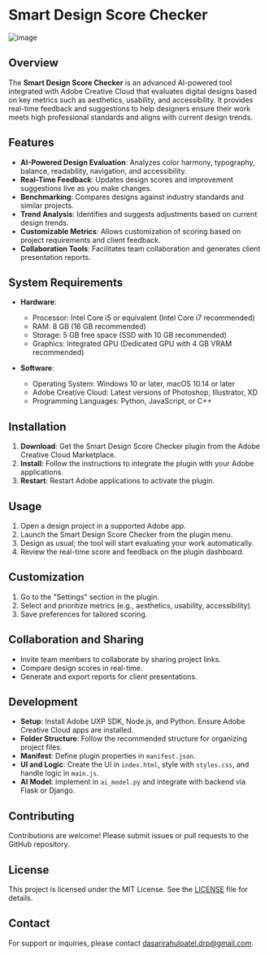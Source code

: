 # Smart Design Score Checker

![image](https://github.com/user-attachments/assets/374e8705-6a77-4185-9ca1-3b2217610017)

## Overview

The **Smart Design Score Checker** is an advanced AI-powered tool integrated with Adobe Creative Cloud that evaluates digital designs based on key metrics such as aesthetics, usability, and accessibility. It provides real-time feedback and suggestions to help designers ensure their work meets high professional standards and aligns with current design trends.

## Features

- **AI-Powered Design Evaluation**: Analyzes color harmony, typography, balance, readability, navigation, and accessibility.
- **Real-Time Feedback**: Updates design scores and improvement suggestions live as you make changes.
- **Benchmarking**: Compares designs against industry standards and similar projects.
- **Trend Analysis**: Identifies and suggests adjustments based on current design trends.
- **Customizable Metrics**: Allows customization of scoring based on project requirements and client feedback.
- **Collaboration Tools**: Facilitates team collaboration and generates client presentation reports.

## System Requirements

- **Hardware**:
  - Processor: Intel Core i5 or equivalent (Intel Core i7 recommended)
  - RAM: 8 GB (16 GB recommended)
  - Storage: 5 GB free space (SSD with 10 GB recommended)
  - Graphics: Integrated GPU (Dedicated GPU with 4 GB VRAM recommended)

- **Software**:
  - Operating System: Windows 10 or later, macOS 10.14 or later
  - Adobe Creative Cloud: Latest versions of Photoshop, Illustrator, XD
  - Programming Languages: Python, JavaScript, or C++

## Installation

1. **Download**: Get the Smart Design Score Checker plugin from the Adobe Creative Cloud Marketplace.
2. **Install**: Follow the instructions to integrate the plugin with your Adobe applications.
3. **Restart**: Restart Adobe applications to activate the plugin.

## Usage

1. Open a design project in a supported Adobe app.
2. Launch the Smart Design Score Checker from the plugin menu.
3. Design as usual; the tool will start evaluating your work automatically.
4. Review the real-time score and feedback on the plugin dashboard.

## Customization

1. Go to the "Settings" section in the plugin.
2. Select and prioritize metrics (e.g., aesthetics, usability, accessibility).
3. Save preferences for tailored scoring.

## Collaboration and Sharing

- Invite team members to collaborate by sharing project links.
- Compare design scores in real-time.
- Generate and export reports for client presentations.

## Development

- **Setup**: Install Adobe UXP SDK, Node.js, and Python. Ensure Adobe Creative Cloud apps are installed.
- **Folder Structure**: Follow the recommended structure for organizing project files.
- **Manifest**: Define plugin properties in `manifest.json`.
- **UI and Logic**: Create the UI in `index.html`, style with `styles.css`, and handle logic in `main.js`.
- **AI Model**: Implement in `ai_model.py` and integrate with backend via Flask or Django.

## Contributing

Contributions are welcome! Please submit issues or pull requests to the GitHub repository.

## License

This project is licensed under the MIT License. See the [LICENSE](LICENSE) file for details.

## Contact

For support or inquiries, please contact dasarirahulpatel.drp@gmail.com.
